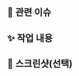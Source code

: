 ## 📌 관련 이슈
<!-- 관련있는 이슈 번호(#000)을 적어주세요.
  해당 pull request merge와 함께 이슈를 닫으려면
  closed #Issue_number를 적어주세요 -->

## ✨ 작업 내용
<!-- 과제에 대한 설명을 적어주세요 -->

## 📸 스크린샷(선택)
<!-- 스크린샷이 필요한 과제면 스크린샷을 첨부해주세요 -->
